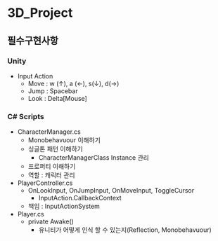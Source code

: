 # 3D_Project
 ## 필수구현사항
 ### Unity
 - Input Action
    - Move : w (&uarr;), a (&larr;), s(&darr;), d(&rarr;)
    - Jump : Spacebar
    - Look : Delta[Mouse]
 ### C# Scripts
 - CharacterManager.cs
    - Monobehavuour 이해하기
    - 싱글톤 패턴 이해하기
        - CharacterManagerClass Instance 관리
    - 프로퍼티 이해하기
    - 역할 : 캐릭터 관리
 - PlayerController.cs
    - OnLookInput, OnJumpInput, OnMoveInput, ToggleCursor
        - InputAction.CallbackContext
    - 책임 : InputActionSystem 
 - Player.cs
    - private Awake()
        - 유니티가 어떻게 인식 할 수 있는지(Reflection, Monobehavuour)
